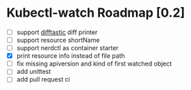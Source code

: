 # Kubectl-watch Roadmap [0.2]

- [ ] support [difftastic](https://github.com/Wilfred/difftastic/) diff printer
- [ ] support resource shortName
- [ ] support nerdctl as container starter
- [x] print resource info instead of file path
- [ ] fix missing apiversion and kind of first watched object
- [ ] add unittest
- [ ] add pull request ci
